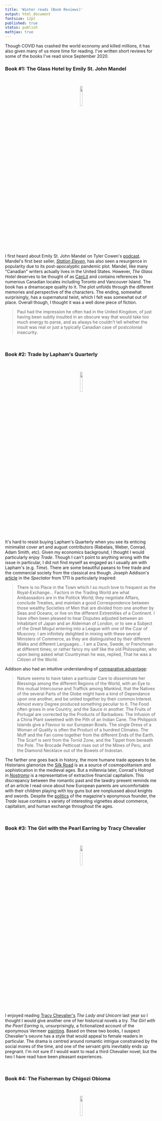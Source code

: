 ```yaml
---
title: 'Winter reads (Book Reviews)'
output: html_document
fontsize: 12pt
published: true
status: publish
mathjax: true
---
```


Though COVID has crashed the world economy and killed millions, it has also given many of us more time for reading. I've written short reviews for some of the books I've read since September 2020.

### Book #1: The Glass Hotel by Emily St. John Mandel

<br>
<p align="center"><img src="/figures/.jpg" width="13%"></p>
<br>

I first heard about Emily St. John Mandel on Tyler Cowen's [podcast](https://conversationswithtyler.com/episodes/emily-st-john-mandel/). Mandel's first best seller, [*Station Eleven*](https://en.wikipedia.org/wiki/Station_Eleven), has also seen a resurgence in popularity due to its post-apocalyptic pandemic plot. Mandel, like many "Canadian" writers actually lives in the United States. However, *The Glass Hotel* deserves to be thought of as [CanLit](https://en.wikipedia.org/wiki/Canadian_literature) and contains references to numerous Canadian locales including Toronto and Vancouver Island. The book has a dreamscape quality to it. The plot unfolds through the different memories and perspective of the characters. The ending, somewhat surprisingly, has a supernatural twist, which I felt was somewhat out of place. Overall though, I thought it was a well done piece of fiction.

> Paul had the impression he often had in the United Kingdom, of just having been subtly insulted in an obscure way that would take too much energy to parse, and as always he couldn't tell whether the insult was real or just a typically Canadian case of postcolonial insecurity. 

<br>


### Book #2: Trade by Lapham's Quarterly

<br>
<p align="center"><img src="/figures/lq_trade.jpg" width="13%"></p>
<br>

It's hard to resist buying Lapham's Quarterly when you see its enticing minimalist cover art and august contributors (Rabelais, Weber, Conrad, Adam Smith, etc). Given my economics background, I thought I would particularly enjoy *Trade*. Though I can't point to anything wrong with the issue in particular, I did not find myself as engaged as I usually am with Lapham's (e.g. *Time*). There are some beautiful paeans to free trade and the commercial society from the classical era though. Joseph Addison's [article](http://www2.scc.rutgers.edu/spectator/text/may1711/no69.html) in the *Spectator* from 1711 is particularly inspired:

> There is no Place in the Town which I so much love to frequent as the Royal-Exchange... Factors in the Trading World are what Ambassadors are in the Politick World; they negotiate Affairs, conclude Treaties, and maintain a good Correspondence between those wealthy Societies of Men that are divided from one another by Seas and Oceans, or live on the different Extremities of a Continent. I have often been pleased to hear Disputes adjusted between an Inhabitant of Japan and an Alderman of London, or to see a Subject of the Great Mogul entering into a League with one of the Czar of Muscovy. I am infinitely delighted in mixing with these several Ministers of Commerce, as they are distinguished by their different Walks and different Languages... I am a Dane, Swede, or Frenchman at different times; or rather fancy my self like the old Philosopher, who upon being asked what Countryman he was, replied, That he was a Citizen of the World.

Addison also had an intuitive understanding of [comparative advantage](https://en.wikipedia.org/wiki/Comparative_advantage):

>  Nature seems to have taken a particular Care to disseminate her Blessings among the different Regions of the World, with an Eye to this mutual Intercourse and Traffick among Mankind, that the Natives of the several Parts of the Globe might have a kind of Dependance upon one another, and be united together by their common Interest. Almost every Degree produced something peculiar to it. The Food often grows in one Country, and the Sauce in another. The Fruits of Portugal are corrected by the Products of Barbadoes: The Infusion of a China Plant sweetned with the Pith of an Indian Cane. The Philippick Islands give a Flavour to our European Bowls. The single Dress of a Woman of Quality is often the Product of a hundred Climates. The Muff and the Fan come together from the different Ends of the Earth. The Scarf is sent from the Torrid Zone, and the Tippet from beneath the Pole. The Brocade Petticoat rises out of the Mines of Peru, and the Diamond Necklace out of the Bowels of Indostan.

The farther one goes back in history, the more humane trade appears to be. Historians glamorize the [Silk Road](https://en.wikipedia.org/wiki/Silk_Road) is as a source of cosmopolitanism and sophistication in the medieval ages. But a millennia later, Conrad's Holroyd in [*Nostromo*](https://en.wikipedia.org/wiki/Nostromo) is a representative of extractive financial capitalism. This discrepancy between the romantic past and the tawdry present reminds me of an article I read once about how European parents are uncomfortable with their children playing with toy guns but are nonplussed about knights and swords. Despite the [politics](https://www.theguardian.com/world/2003/mar/05/usa.iraq) of the magazine's eponymous founder, the *Trade* issue contains a variety of interesting vignettes about commerce, capitalism, and human exchange throughout the ages.

<br>


### Book #3: The Girl with the Pearl Earring by Tracy Chevalier

<br>
<p align="center"><img src="/figures/girl_with_the_pearl_earring.jpg" width="13%"></p>
<br>

I enjoyed reading [Tracy Chevalier's](https://en.wikipedia.org/wiki/Tracy_Chevalier) *The Lady and Unicorn* last year so I thought I would give another one of her historical novels a try. *The Girl with the Pearl Earring* is, unsurprisingly, a fictionalized account of the eponymous Vermeer [painting](https://en.wikipedia.org/wiki/Girl_with_a_Pearl_Earring). Based on these two books, I suspect Chevalier's oeuvre has a style that would appeal to female readers in particular. The drama is centred around romantic intrigue constrained by the social mores of the time, and one of the servant girls inevitably ends up pregnant. I'm not sure if I would want to read a third Chevalier novel, but the two I have read have been pleasant experiences.

<br>

### Book #4: The Fisherman by Chigozi Obioma 

<br>
<p align="center"><img src="/figures/the_fishermen.jpg" width="13%"></p>
<br>

Obioma's first novel *The Fisherman* received widespread acclaim when it was published in 2015, with the NYT describing the author as the "heir to Achebe". The *Fisherman* is definitely influenced by Achebe and other now classic post-colonial Nigerian authors like [Soyinka](https://en.wikipedia.org/wiki/Wole_Soyinka) and [Tutuola](https://en.wikipedia.org/wiki/Amos_Tutuola). Though drawing on many inspirations, *The Fisherman* feels very much of its own world. The novel is a tragedy in the true Greek sense of the word. Four erstwhile inseparable brothers see their relationship disintegrate into ruin bringing death and misery to the whole family. This was one of the best books I read in 2020 and it receives my strong recommendation. 

<br>

### Book #5: The Radetzky March by Joseph Roth

<br>
<p align="center"><img src="/figures/radetzky_march.jpg" width="13%"></p>
<br>

I have been wanting to read Joseph Roth's *The Radetzky March* since I finished Simon Winder's [*Danubia*](https://www.panmacmillan.com/authors/simon-winder/danubia/9780330522793) several years ago. It was described as the defining literary account of the decay and decadence of the [Austro-Hungarian Empire](https://en.wikipedia.org/wiki/Austria-Hungary). I have always had an interest in the Austria-Hungary, if only because it was a strange combination of liberalism and authoritarianism. One can't help but find the world of Belle Époque Vienna as told by [Zweig](https://en.wikipedia.org/wiki/The_World_of_Yesterday) or more recently [Wes Anderson](https://en.wikipedia.org/wiki/The_Grand_Budapest_Hotel) to be a lost golden age. 

> Unruffled and sprightly, he got off the footboard with that "elastic step" that the newspapers always ascribed to the old Kaiser and that many elderly government officials had gradually mastered. For in those days people in the monarchy had a very distinctive and now completely forgotten way of leaving trains and carriages, entering restaurants, mounting perrons, stepping into houses, and approaching friend and relatives: it was a way of walking that may have been partly dictated by the snug trousers of the elderly gentlemen and by the rubber straps with which many of them fastened their trousers to their boots. 

One of the best quotes from the books actually comes from its introduction and was taken from a contemporary of Roth, [Robert Musil](https://en.wikipedia.org/wiki/Robert_Musil): "*One can't be angry with one's own time without damage to oneself*". Though the book had several flourishes like the one quoted above, I found many segments of prose to be clunky and difficult to parse. The sex scenes, if they can even be called that, would be worthy of the *Literary Review's* [award](https://literaryreview.co.uk/bad-sex-in-fiction-award) for terrible writing. For a reader with an interest in the Austro-Hungarian Empire or Central European literature, Roth's book will likely be worth the investment. For others, probably best to stick with a synopsis.

<br>

### Book #6: The Heart of the Matter by Graham Greene

<br>
<p align="center"><img src="/figures/heart_of_the_matter.jpg" width="13%"></p>
<br>

There are some authors that always seem to be out of stock in used book stores. Though I can never seem to find more than one or two copies of Borges or Adichie, Graham Greene's novels are usually available in the double digits. Greene is less populatr today than he was in his prime, but most people are still familiar with his most famous works: *Brighton Rock*, *The Power and the Glory*, *The Third Man*, *The End of the Affair*, *The Quiet American*, or *Our Man in Havana*. A testament to Greene's popular appeal can be seen in the fact that almost all of books have been turned into [films](https://en.wikipedia.org/wiki/Category:Films_based_on_works_by_Graham_Greene). All of my Graham Greene novels are in Penguin's mass market paperback format from many decades ago, which also helps to explain their fecundity. *The Heart of the Matter* is set in a fictional West African country, which is clearly meant to be Sierra Leone or The Gambia as it is a "small" British colony, with one police inspector being able to manage the jurisdiction. Since Greene was stationed in Sierra Leone as an intelligence officer, it is the more likely to be the former. 

*Heart of the Matter* contains all the usual plot devices that could be expected from a Greene novel: Catholicism, espionage, divided loyalties, the imperfection of human nature, and burdensome women. In the novel we follow Major Scobie, whose job it is to ensure the security arrangements of the unnamed West African country. Neutral ships are often docking and he is responsible in ensuring that they are not carrying any contraband to support the German war effort (the book takes place during WWII). Initially incorruptible and disinterested in promotion, Scobie eventually slides into vice and moral decline after his wife leaves to South Africa and he begins an affair with a young widower who was rescued after her ship was torpedoed by a U-boat. In order to keep his indiscretions a secret, Scobie corrupts himself to both a rich Syrian businessman, and more importantly, to God. He believes he is unable to take the sacrament whilst in a state of mortal sin. In the end, his solution to to predicament is a strange one, and (no spoilers) an even more sinful recourse. Overall, I found the book to be an excellent read.

<br>

### Book #7: Heart of Darkness & Other Stories by Joseph Conrad 

<br>
<p align="center"><img src="/figures/heart_of_darkness.jpg" width="13%"></p>
<br>

Conrad's work have seen a resurgence in popularity. In Maya Jasanoff's [recent book](https://www.penguinrandomhouse.com/books/315029/the-dawn-watch-by-maya-jasanoff), *The Dawn Watch*, she points out that themes and plot points from works like *Nostromo*, *The Secret Agent*, or *Lord Jim* could have been pulled straight from today's headlines: terrorism, international capital flows, migration, and technological change. Never having read Conrad before, I decided to start with *Heart of Darkness*, which continues to be on almost all African literary reading lists, despite receiving its share of [criticism](https://en.wikipedia.org/wiki/An_Image_of_Africa).  In addition to *Heart of Darkness*, the book also contained two other novellas: *Youth* and *The End of the Tether*. Like most of Conrad's work, the plot centres on main characters who are merchant mariners. Conrad knew from first hand experience the life of the sea and it is clear his métier was writing about such experiences. 

> What to the other parties was merely the sale of a ship was to him a momentous event involving a radically new view of existence. He knew that after this ship there would be no other; and the hopes of his youth, the exercise of his abilities, every feeling and achievement of his manhood, had been indissolubly connected with ships. He had served ships; he had owned ships; and even the years of his actual retirement from the sea had been made bearable by the idea that he had only to stretch out his hand full of money to get a ship. He had been at liberty to feel as though he were the owner of all the ships in the world. The selling of this one was weary work; but when she passed from him at last, when he signed the last receipt, it was as though all the ships had gone out of the world together, leaving him on the shore of inaccessible oceans with seven hundred pounds in his hands. 
>
> He had been his own employer too long. The only credential he could produce was the testimony of his whole life. What better recommendation could anyone require? But vaguely he felt that the unique document would be looked upon as an archaic curiosity of the Eastern waters, a screed traced in obsolete words -- in a half-forgotten language. 

*Heart of Darkness* has been endlessly analysed so I am unlikely to be add anything that hasn't already been said. Of the three novellas, I found this one to be most easily readable. While the portrayal of the Congolese is hardly flattering, the story puts paid to any idea of a Belgian [*mission civilisatrice*](https://en.wikipedia.org/wiki/Civilizing_mission).

> They grabbed what they could get for the sake of what was to be got. It was just robbery with violence, aggravated murder on a great scale, and men going at it blind -- as is very proper for those who tackle a darkness. The conquest of the earth, which mostly means the taking it away from those who have a different complexion or slightly flatter noses than ourselves, is not a pretty thing when you look into it too much.

*The End of the Tether* is the most poignant of the three stories, with an ageing captain needing to make one last voyage to be able to provide enough money for his daughter. Merchant shipping in the 21st century is seen as an unromantic containerized process, that while a bit boring, has enabled globalization through remarkably cheap shipping costs. But even at the turn of the century, the relentless forces of capitalist efficiency had turned shipping into a margins business.

> In a world that pared down the profits to an irreducible minimum, in a world that was able to count its disengaged tonnage twice over every day, and in which lean charters were snapped up by cable three months in advance, there were no chances of fortune for an individual wandering haphazard with a little barque - hardly indeed any room to exist. 

Though I enjoyed reading Conrad's works from a historical perspective, I found them difficult to read. There must be something about late 19th century prose that is difficult for a modern reader, or at least myself, to penetrate. These will (probably) be the last works of fiction I read by Conrad. Though I am curious to learn more about the biographical details of the man himself.

<br>


### Book #8: Kim by Rudyard Kipling

<br>
<p align="center"><img src="/figures/kim.jpg" width="13%"></p>
<br>

Last year I read Kipling's collected works of [*Indian Tales*](https://bioeconometrician.github.io/april_reads20). While a few of the "ghost" or "horror" stories were fun reads, the work was more interesting from a socio-historical perspective. Kipling was born an Anglo-Indian and was considered the Bard of Empire. His literary works act as an archive for the world under British hegemony. But his life was filled with tragedies from temporary financial ruin to the loss of his only son in the First World War and young daughter of pneumonia. It was Kipling who noted after the debacle of the [Boer War](https://en.wikipedia.org/wiki/Second_Boer_War) that the British Empire was liable for collapse within a generation if the "will" to fight for it became weakened. In Alan Sandison's introduction to book, he also notes that Kipling held a deeply pessimistic, and I would argue conservative (in the sense of political philosophy), view of the world:

> Kipling's view of life is a deeply pessimistic one. Not only is man, as he once put it, at war with his surroundings in a world that does not care, but that world itself is without intrinsic order: chaos and anarchy constitute its true moral reality. The result is that for him (as for his contemporary Joseph Conrad) existence becomes a perpetual struggle between the individual self battle to sustain its integrity, and a deeply hostile universe where man has no natural (or supernatural) ally. **The best that can be done is to encourage anything that offers to impose pattern and order upon this lawless nature, however artificial such structures may innately be**. 

The eponymous protagonist of *Kim* is an orphan living in Lahore where he survives by his wits. Kim seems unaware of the significance of either his poverty of his "ethnic" heritage, being an orphan of an Irish soldier and mother. Rather than secretly discovering that he is royal blood as in a fairytale, Kim's awakening is a racial one when he realizes that he is a [*sahib*](https://en.wikipedia.org/wiki/Sahib#Colonial_and_modern_use). Before embracing his destiny as a guardian of [*Pax Britannica*](https://en.wikipedia.org/wiki/Pax_Britannica), Kim carries clandestine messages for an Afghan horse trader name Mahbub Ali who is secretly an agent with the [British Raj](https://en.wikipedia.org/wiki/British_Raj) and part of the [Great Game](https://en.wikipedia.org/wiki/The_Great_Game). 

Though known as spy novel, (apparently the former head of the CIA [Allen Dulles](https://en.wikipedia.org/wiki/Allen_Dulles) found the book so masterly that he always kept a copy at this bedside), most of the plot revolves around Kim and his friend the Teshoo Lama searching for a sacred river. There is a surprising amount of Buddhist theology to be found in the book. I found Kim's travels with the Lama to be boring and when combined with the infantilizing descriptions of Asians, even more tedious. Even for its era the plot seems full of tropes and one-dimensional characters. The Russians and French contestants in the Great Game are fools, the British are cunning and ethical, the Indians are all loyal, and (despite the statistical impossibility) make claims to having fought with the British during the [mutiny](https://en.wikipedia.org/wiki/Indian_Rebellion_of_1857). Overall I'd rank *Kim* as my worst read in 2021 so far.  
